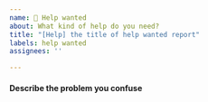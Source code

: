 ```yaml
---
name: 🥺 Help wanted
about: What kind of help do you need?
title: "[Help] the title of help wanted report"
labels: help wanted
assignees: ''

---
```


#### Describe the problem you confuse
